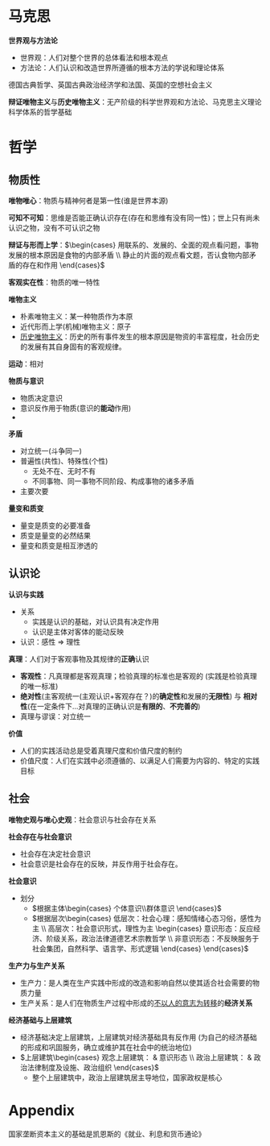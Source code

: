 # 马克思

**世界观与方法论**

* 世界观：人们对整个世界的总体看法和根本观点
* 方法论：人们认识和改造世界所遵循的根本方法的学说和理论体系

德国古典哲学、英国古典政治经济学和法国、英国的空想社会主义



**辩证唯物主义**与**历史唯物主义**：无产阶级的科学世界观和方法论、马克思主义理论科学体系的哲学基础



# 哲学

## 物质性

**唯物唯心**：物质与精神何者是第一性(谁是世界本源)

**可知不可知**：思维是否能正确认识存在(存在和思维有没有同一性)；世上只有尚未认识之物，没有不可认识之物

**辩证与形而上学**：$\begin{cases} 用联系的、发展的、全面的观点看问题，事物发展的根本原因是食物的内部矛盾 \\ 静止的片面的观点看文题，否认食物内部矛盾的存在和作用 \end{cases}$



**客观实在性**：物质的唯一特性



**唯物主义**

* 朴素唯物主义：某一种物质作为本原
* 近代形而上学(机械)唯物主义：原子
* [历史唯物主义](https://baike.baidu.com/item/历史唯物主义)：历史的所有事件发生的根本原因是物资的丰富程度，社会历史的发展有其自身固有的客观规律。



**运动**：相对



**物质与意识**

* 物质决定意识
* 意识反作用于物质(意识的**能动**作用)
* 



**矛盾**

* 对立统一(斗争同一)
* 普遍性(共性)、特殊性(个性)
  * 无处不在、无时不有
  * 不同事物、同一事物不同阶段、构成事物的诸多矛盾
* 主要次要



**量变和质变**

* 量变是质变的必要准备
* 质变是量变的必然结果
* 量变和质变是相互渗透的



## 认识论

**认识与实践**

* 关系
  * 实践是认识的基础，对认识具有决定作用
  * 认识是主体对客体的能动反映
* 认识：感性 $\Longrightarrow$ 理性



**真理**：人们对于客观事物及其规律的**正确**认识

* **客观性**：凡真理都是客观真理；检验真理的标准也是客观的 (实践是检验真理的唯一标准)
* **绝对性**(主客观统一(主观认识+客观存在？)的**确定性**和发展的**无限性**) 与 **相对性**(在一定条件下...对真理的正确认识是**有限的**、**不完善的**)
* 真理与谬误：对立统一



**价值**

* 人们的实践活动总是受着真理尺度和价值尺度的制约
* 价值尺度：人们在实践中必须遵循的、以满足人们需要为内容的、特定的实践目标



## 社会

**唯物史观与唯心史观**：社会意识与社会存在关系



**社会存在与社会意识**

* 社会存在决定社会意识
* 社会意识是社会存在的反映，并反作用于社会存在。



**社会意识**

* 划分
  * $根据主体\begin{cases} 个体意识\\群体意识 \end{cases}$
  * $根据层次\begin{cases} 低层次：社会心理：感知情绪心态习俗，感性为主 \\ 高层次：社会意识形式，理性为主 \begin{cases} 意识形态：反应经济、阶级关系，政治法律道德艺术宗教哲学 \\ 非意识形态：不反映服务于社会集团，自然科学、语言学、形式逻辑 \end{cases} \end{cases}$



**生产力与生产关系**

* 生产力：是人类在生产实践中形成的改造和影响自然以使其适合社会需要的物质力量
* 生产关系：是人们在物质生产过程中形成的<u>不以人的意志为转移</u>的**经济关系**



**经济基础与上层建筑**

* 经济基础决定上层建筑，上层建筑对经济基础具有反作用 (为自己的经济基础的形成和巩固服务，确立或维护其在社会中的统治地位)
* $上层建筑\begin{cases} 观念上层建筑： & 意识形态 \\ 政治上层建筑： & 政治法律制度及设施、政治组织 \end{cases}$
  * 整个上层建筑中，政治上层建筑居主导地位，国家政权是核心





# Appendix

国家垄断资本主义的基础是凯恩斯的《就业、利息和货币通论》